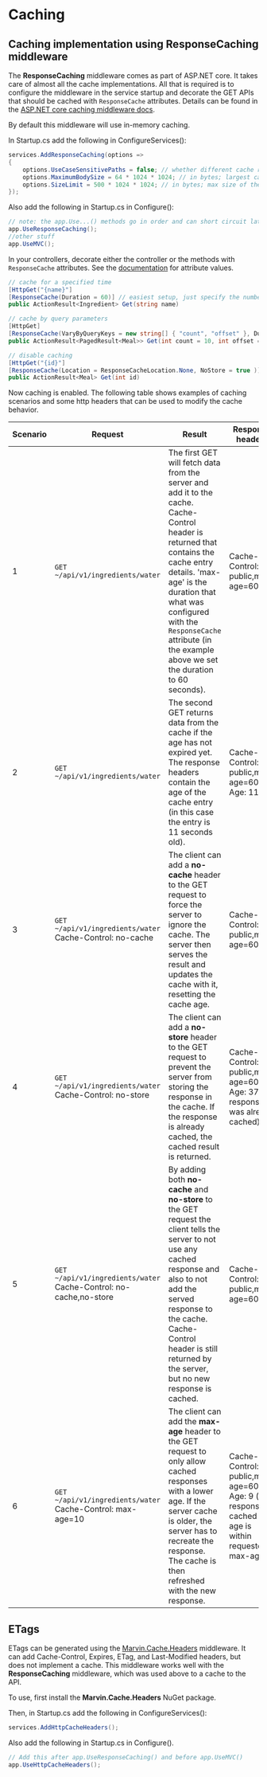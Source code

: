 # Caching

## Caching implementation using ResponseCaching middleware

The **ResponseCaching** middleware comes as part of ASP.NET core.
It takes care of almost all the cache implementations.
All that is required is to configure the middleware in the service startup and decorate the GET APIs that should be cached with `ResponseCache` attributes.
Details can be found in the [ASP.NET core caching middleware docs](https://docs.microsoft.com/en-us/aspnet/core/performance/caching/middleware?view=aspnetcore-2.2).

By default this middleware will use in-memory caching.

In Startup.cs add the following in ConfigureServices():

```csharp
services.AddResponseCaching(options =>
{
    options.UseCaseSensitivePaths = false; // whether different cache responses should be stored based on case sensitive paths, default is false
    options.MaximumBodySize = 64 * 1024 * 1024; // in bytes; largest cachable size for a single response body, default is 64 MB
    options.SizeLimit = 500 * 1024 * 1024; // in bytes; max size of the middleware cache, default is 100 MB
});
```

Also add the following in Startup.cs in Configure():

```csharp
// note: the app.Use...() methods go in order and can short circuit later app.Use...() methods. Make sure UseResponseCaching() comes before UseMVC(), otherwise MVC will serve the results before the cache gets hit.
app.UseResponseCaching();
//other stuff
app.UseMVC();
```

In your controllers, decorate either the controller or the methods with `ResponseCache` attributes. See the [documentation](https://docs.microsoft.com/en-us/aspnet/core/performance/caching/response?view=aspnetcore-2.2#responsecache-attribute) for attribute values.

```csharp
// cache for a specified time
[HttpGet("{name}"]
[ResponseCache(Duration = 60)] // easiest setup, just specify the number of seconds the result should be cached on the server
public ActionResult<Ingredient> Get(string name)

// cache by query parameters
[HttpGet]
[ResponseCache(VaryByQueryKeys = new string[] { "count", "offset" }, Duration = 60)] // cache separate responses for each combination of count and offset for 60 seconds
public ActionResult<PagedResult<Meal>> Get(int count = 10, int offset = 0)

// disable caching
[HttpGet("{id}"]
[ResponseCache(Location = ResponseCacheLocation.None, NoStore = true )] // to disable caching for a method set Location to none and NoStore to true
public ActionResult<Meal> Get(int id)
```

Now caching is enabled. The following table shows examples of caching scenarios and some http headers that can be used to modify the cache behavior.

| Scenario | Request | Result | Response headers |
| ----- | ------- | ------ | ---------------- |
| 1     | `GET ~/api/v1/ingredients/water` | The first GET will fetch data from the server and add it to the cache. Cache-Control header is returned that contains the cache entry details. 'max-age' is the duration that what was configured with the `ResponseCache` attribute (in the example above we set the duration to 60 seconds). | Cache-Control: public,max-age=60 |
| 2     | `GET ~/api/v1/ingredients/water` | The second GET returns data from the cache if the age has not expired yet. The response headers contain the age of the cache entry (in this case the entry is 11 seconds old). | Cache-Control: public,max-age=60<br/>Age: 11 |
| 3     | `GET ~/api/v1/ingredients/water`<br/>Cache-Control: no-cache | The client can add a **no-cache** header to the GET request to force the server to ignore the cache. The server then serves the result and updates the cache with it, resetting the cache age. | Cache-Control: public,max-age=60 |
| 4     | `GET ~/api/v1/ingredients/water`<br/>Cache-Control: no-store | The client can add a **no-store** header to the GET request to prevent the server from storing the response in the cache. If the response is already cached, the cached result is returned. | Cache-Control: public,max-age=60<br/>Age: 37 (if response was already cached) |
| 5     | `GET ~/api/v1/ingredients/water`<br/>Cache-Control: no-cache,no-store | By adding both **no-cache** and **no-store** to the GET request the client tells the server to not use any cached response and also to not add the served response to the cache. Cache-Control header is still returned by the server, but no new response is cached. | Cache-Control: public,max-age=60 |
| 6     | `GET ~/api/v1/ingredients/water`<br/>Cache-Control: max-age=10 | The client can add the **max-age** header to the GET request to only allow cached responses with a lower age. If the server cache is older, the server has to recreate the response. The cache is then refreshed with the new response. | Cache-Control: public,max-age=60<br/>Age: 9 (if response is cached and age is within requested max-age) |

## ETags

ETags can be generated using the [Marvin.Cache.Headers](https://github.com/KevinDockx/HttpCacheHeaders) middleware.
It can add Cache-Control, Expires, ETag, and Last-Modified headers, but does not implement a cache.
This middleware works well with the **ResponseCaching** middleware, which was used above to a cache to the API.

To use, first install the **Marvin.Cache.Headers** NuGet package.

Then, in Startup.cs add the following in ConfigureServices():

```csharp
services.AddHttpCacheHeaders();
```

Also add the following in Startup.cs in Configure().

```csharp
// Add this after app.UseResponseCaching() and before app.UseMVC()
app.UseHttpCacheHeaders();
```
